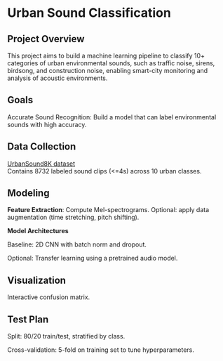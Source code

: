 # Urban Sound Classification

##  Project Overview 

This project aims to build a machine learning pipeline to classify 10+ categories of urban environmental sounds, such as traffic noise, sirens, birdsong, and construction noise, enabling smart-city monitoring and analysis of acoustic environments.

## Goals 

Accurate Sound Recognition: Build a model that can label environmental sounds with high accuracy.

## Data Collection 

[UrbanSound8K dataset](https://audeering.github.io/datasets/datasets/urbansound8k.html)  
Contains 8732 labeled sound clips (<=4s) across 10 urban classes.  

## Modeling

**Feature Extraction**:
Compute Mel-spectrograms.
Optional:  apply data augmentation (time stretching, pitch shifting).

**Model Architectures**

Baseline: 2D CNN with batch norm and dropout.

Optional: Transfer learning using a pretrained audio model.

## Visualization

Interactive confusion matrix.

## Test Plan

Split: 80/20 train/test, stratified by class.

Cross-validation: 5-fold on training set to tune hyperparameters.
